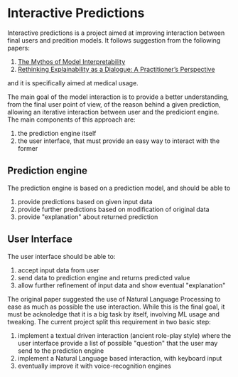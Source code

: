 # Interactive Predictions
Interactive predictions is a project aimed at improving interaction between final users and predition models.
It follows suggestion from the following papers:
  1. [The Mythos of Model Interpretability](https://dl.acm.org/doi/pdf/10.1145/3236386.3241340)
  2. [Rethinking Explainability as a Dialogue: A Practitioner’s Perspective](https://arxiv.org/pdf/2202.01875.pdf)

and it is specifically aimed at medical usage.

The main goal of the model interaction is to provide a better understanding, from the final user point of view, of the reason behind a given prediction, allowing an iterative interaction between user and the prediciont engine.
The main components of this approach are:
  1. the prediction engine itself
  2. the user interface, that must provide an easy way to interact with the former

## Prediction engine
The prediction engine is based on a prediction model, and should be able to
  1. provide predictions based on given input data
  2. provide further predictions based on modification of original data
  3. provide "explanation" about returned prediction

## User Interface
The user interface should be able to:
  1. accept input data from user
  2. send data to prediction engine and returns predicted value
  3. allow further refinement of input data and show eventual "explanation"

The original paper suggested the use of Natural Language Processing to ease as much as possible the use interaction. While this is the final goal, it must be acknoledge that it is a big task by itself, involving ML usage and tweaking. The current project split this requirement in two basic step:
  1. implement a textual driven interaction (ancient role-play style) where the user interface provide a list of possible "question" that the user may send to the prediction engine
  2. implement a Natural Language based interaction, with keyboard input
  3. eventually improve it with voice-recognition engines



